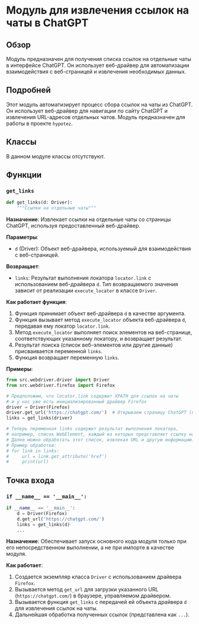 # Модуль для извлечения ссылок на чаты в ChatGPT

## Обзор

Модуль предназначен для получения списка ссылок на отдельные чаты в интерфейсе ChatGPT. Он использует веб-драйвер для автоматизации взаимодействия с веб-страницей и извлечения необходимых данных.

## Подробней

Этот модуль автоматизирует процесс сбора ссылок на чаты из ChatGPT. Он использует веб-драйвер для навигации по сайту ChatGPT и извлечения URL-адресов отдельных чатов.  Модуль предназначен для работы в проекте `hypotez`.

## Классы

В данном модуле классы отсутствуют.

## Функции

### `get_links`

```python
def get_links(d: Driver):
    """Ссылки на отдельные чаты"""
```

**Назначение**: Извлекает ссылки на отдельные чаты со страницы ChatGPT, используя предоставленный веб-драйвер.

**Параметры**:
- `d` (Driver): Объект веб-драйвера, используемый для взаимодействия с веб-страницей.

**Возвращает**:
- `links`:  Результат выполнения локатора `locator.link` с использованием веб-драйвера `d`. Тип возвращаемого значения зависит от реализации `execute_locator` в классе `Driver`.

**Как работает функция**:

1. Функция принимает объект веб-драйвера `d` в качестве аргумента.
2. Функция вызывает метод `execute_locator` объекта веб-драйвера `d`, передавая ему локатор `locator.link`.
3. Метод `execute_locator` выполняет поиск элементов на веб-странице, соответствующих указанному локатору, и возвращает результат.
4. Результат поиска (список веб-элементов или другие данные) присваивается переменной `links`.
5. Функция возвращает переменную `links`.

**Примеры**:

```python
from src.webdriver.driver import Driver
from src.webdriver.firefox import Firefox

# Предположим, что locator.link содержит XPATH для ссылок на чаты
# и у нас уже есть инициализированный драйвер Firefox
driver = Driver(Firefox)
driver.get_url('https://chatgpt.com/')  # Открываем страницу ChatGPT (предположительно)
links = get_links(driver)

# Теперь переменная links содержит результат выполнения локатора,
# например, список WebElement, каждый из которых представляет ссылку на чат
# Далее можно обработать этот список, извлекая URL и другую информацию.
# Пример обработки:
# for link in links:
#     url = link.get_attribute('href')
#     print(url)
```

## Точка входа

### `if __name__ == '__main__':`

```python
if __name__ == '__main__':
    d = Driver(Firefox)
    d.get_url('https://chatgpt.com/')
    links = get_links(d)
    ...
```

**Назначение**: Обеспечивает запуск основного кода модуля только при его непосредственном выполнении, а не при импорте в качестве модуля.

**Как работает**:

1.  Создается экземпляр класса `Driver` с использованием драйвера `Firefox`.
2.  Вызывается метод `get_url` для загрузки указанного URL (`https://chatgpt.com/`) в браузере, управляемом драйвером.
3.  Вызывается функция `get_links` с передачей ей объекта драйвера `d` для извлечения ссылок на чаты.
4.  Дальнейшая обработка полученных ссылок (представлена как `...`).